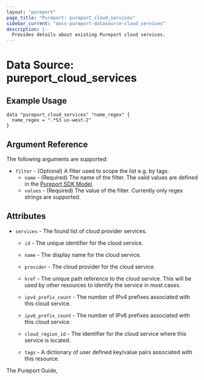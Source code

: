 ```yaml
---
layout: "pureport"
page_title: "Pureport: pureport_cloud_services"
sidebar_current: "docs-pureport-datasource-cloud_services"
description: |-
  Provides details about existing Pureport cloud services.
---
```


# Data Source: pureport\_cloud\_services

## Example Usage

```hcl
data "pureport_cloud_services" "name_regex" {
  name_regex = ".*S3 us-west-2"
}
```

## Argument Reference

The following arguments are supported:

* `filter` - (Optional) A filter used to scope the list e.g. by tags.
  * `name` - (Required) The name of the filter. The valid values are defined in the [Pureport SDK Model](https://github.com/pureport/pureport-sdk-go/blob/develop/docs/client/CloudService.md).
  * `values` - (Required) The value of the filter. Currently only regex strings are supported.

## Attributes

* `services` - The found list of cloud provider services.

    * `id` - The unique identifier for the cloud service.

    * `name` - The display name for the cloud service.

    * `provider` - The cloud provider for the cloud service.

    * `href` - The unique path reference to the cloud service. This will be used by other resources to identify the service in most cases.

    * `ipv4_prefix_count` - The number of IPv4 prefixes associated with this cloud service.

    * `ipv6_prefix_count` - The number of IPv6 prefixes associated with this cloud service.

    * `cloud_region_id` - The identifier for the cloud service where this service is located.

    * `tags` - A dictionary of user defined key/value pairs associated with this resource.

The Pureport Guide, []()
